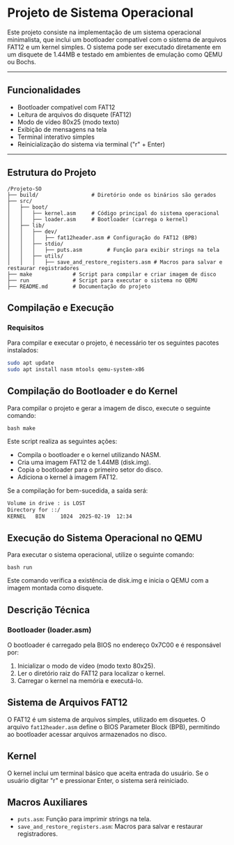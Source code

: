 # Projeto de Sistema Operacional

Este projeto consiste na implementação de um sistema operacional minimalista, que inclui um bootloader compatível com o sistema de arquivos FAT12 e um kernel simples. O sistema pode ser executado diretamente em um disquete de 1.44MB e testado em ambientes de emulação como QEMU ou Bochs.

---

## Funcionalidades

- Bootloader compatível com FAT12
- Leitura de arquivos do disquete (FAT12)
- Modo de vídeo 80x25 (modo texto)
- Exibição de mensagens na tela
- Terminal interativo simples
- Reinicialização do sistema via terminal ("r" + Enter)

---

## Estrutura do Projeto

```plaintext
/Projeto-SO
├── build/                 # Diretório onde os binários são gerados
├── src/
│   ├── boot/
│   │   ├── kernel.asm     # Código principal do sistema operacional
│   │   ├── loader.asm     # Bootloader (carrega o kernel)
│   ├── lib/
│   │   ├── dev/
│   │   │   ├── fat12header.asm # Configuração do FAT12 (BPB)
│   │   ├── stdio/
│   │   │   ├── puts.asm        # Função para exibir strings na tela
│   │   ├── utils/
│   │   │   ├── save_and_restore_registers.asm # Macros para salvar e restaurar registradores
├── make             # Script para compilar e criar imagem de disco
├── run              # Script para executar o sistema no QEMU
├── README.md        # Documentação do projeto
```

## Compilação e Execução

### Requisitos

Para compilar e executar o projeto, é necessário ter os seguintes pacotes instalados:

```bash
sudo apt update
sudo apt install nasm mtools qemu-system-x86
```

## Compilação do Bootloader e do Kernel

Para compilar o projeto e gerar a imagem de disco, execute o seguinte comando:

```
bash make
```

Este script realiza as seguintes ações:

* Compila o bootloader e o kernel utilizando NASM.
* Cria uma imagem FAT12 de 1.44MB (disk.img).
* Copia o bootloader para o primeiro setor do disco.
* Adiciona o kernel à imagem FAT12.

Se a compilação for bem-sucedida, a saída será:

```bash
Volume in drive : is LOST
Directory for ::/
KERNEL   BIN     1024  2025-02-19  12:34
```

## Execução do Sistema Operacional no QEMU

Para executar o sistema operacional, utilize o seguinte comando:

```
bash run
```

Este comando verifica a existência de disk.img e inicia o QEMU com a imagem montada como disquete.

## Descrição Técnica

### Bootloader (loader.asm)

O bootloader é carregado pela BIOS no endereço 0x7C00 e é responsável por:

1. Inicializar o modo de vídeo (modo texto 80x25).
2. Ler o diretório raiz do FAT12 para localizar o kernel.
3. Carregar o kernel na memória e executá-lo.
   
## Sistema de Arquivos FAT12
O FAT12 é um sistema de arquivos simples, utilizado em disquetes. O arquivo `fat12header.asm` define o BIOS Parameter Block (BPB), permitindo ao bootloader acessar arquivos armazenados no disco.

## Kernel
O kernel inclui um terminal básico que aceita entrada do usuário. Se o usuário digitar "r" e pressionar Enter, o sistema será reiniciado.

## Macros Auxiliares

* `puts.asm`: Função para imprimir strings na tela.
* `save_and_restore_registers.asm`: Macros para salvar e restaurar registradores.

